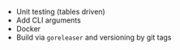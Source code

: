 * Unit testing (tables driven)
* Add CLI arguments
* Docker
* Build via `goreleaser` and versioning by git tags
